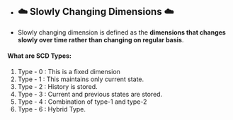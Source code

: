 - ## ☁️ Slowly Changing Dimensions ☁️

- Slowly changing dimension is defined as the **dimensions that changes slowly over time rather than changing on regular basis**.

#### What are SCD Types:

1. Type - 0 : This is a fixed dimension
2. Type - 1 : This maintains only current state.
3. Type - 2 : History is stored.
4. Type - 3 : Current and previous states are stored.
5. Type - 4 : Combination of type-1 and type-2
6. Type - 6 : Hybrid Type.
